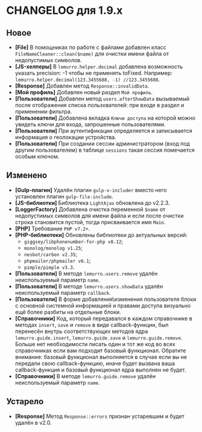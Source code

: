 # CHANGELOG для 1.9.x

## Новое
- **[File]** В помощниках по работе с файлами добавлен класс `FileNameCleaner::clean($name)` для очистки имени файла от недопустимых символов.
- **[JS-хелперы]** В `lemurro.helper.decimal` добавлена возможность указать precision: -1 чтобы не применять toFixed. Например: `lemurro.helper.decimal(123.3455688, -1) //123.3455688`.
- **[Response]** Добавлен метод `Response::invalidData`.
- **[Мой профиль]** Добавлен новый раздел `Мой профиль`.
- **[Пользователи]** Добавлен метод `users.afterShowData` вызываемый после отображения списка пользователей: при входе в раздел и применении фильтра.
- **[Пользователи]** Добавлена вкладка `Ключи доступа` на которой можно увидеть ключи для входа, запрошенные пользователями.
- **[Пользователи]** При аутентификации определяется и записывается информация о геолокации устройства.
- **[Пользователи]** При создании сессии администратором (вход под другим пользователем) в таблице `sessions` такая сессия помечается особым ключом.

## Изменено
- **[Gulp-плагин]** Удалён плагин `gulp-x-includer` вместо него установлен плагин `gulp-file-include`.
- **[JS-библиотки]** Библиотека `LightAjax` обновлена до v2.2.3.
- **[LoggerFactory]** Добавлена очистка переменной `$name` от недопустимых символов для имени файла и если после очистки строка становится пустой, тогда присваивается имя `Main`.
- **[PHP]** Требование `PHP v7.2+`.
- **[PHP-библиотеки]** Обновлены библиотеки до актуальных версий:
  - `giggsey/libphonenumber-for-php v8.12`;
  - `monolog/monolog v1.25`;
  - `nesbot/carbon v2.35`;
  - `phpmailer/phpmailer v6.1`;
  - `pimple/pimple v3.3`.
- **[Пользователи]** В методе `lemurro.users.remove` удалён неиспользуемый параметр `name`.
- **[Пользователи]** В методе `lemurro.users.showData` удалён неиспользуемый параметр `callback`.
- **[Пользователи]** В форме добавления\изменения пользователя блоки с основной системной информацией и правами доступа визуально ещё более разбиты на отдельные блоки.
- **[Справочники]** Код, который передавался в каждом справочнике в методах `insert`, `save` и `remove` в виде callback-функции, был перенесён внутрь соответствующих методов ядра `lemurro.guide.insert`, `lemurro.guide.save` и `lemurro.guide.remove`. Больше нет необходимости писать один и тот же код во всех справочниках если вам подходит базовый функционал. Обратите внимание: базовый функционал выполняется в случае если вы не передали свою callback-функцию, иначе будет вызвана ваша callback-функция и базовый функционал ядра выполнен не будет.
- **[Справочники]** В методе `lemurro.guide.remove` удалён неиспользуемый параметр `name`.

## Устарело
- **[Response]** Метод `Response::errors` признан устаревшим и будет удалён в v2.0.
